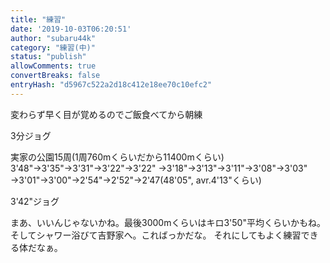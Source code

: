 ```yaml
---
title: "練習"
date: '2019-10-03T06:20:51'
author: "subaru44k"
category: "練習(中)"
status: "publish"
allowComments: true
convertBreaks: false
entryHash: "d5967c522a2d18c412e18ee70c10efc2"
---
```

変わらず早く目が覚めるのでご飯食べてから朝練

3分ジョグ

実家の公園15周(1周760mくらいだから11400mくらい)
3'48"→3'35"→3'31"→3'22"→3'22"
→3'18"→3'13"→3'11"→3'08"→3'03"
→3'01"→3'00"→2'54"→2'52"→2'47(48'05", avr.4'13"くらい)

3'42"ジョグ

まあ、いいんじゃないかね。最後3000mくらいはキロ3'50"平均くらいかもね。
そしてシャワー浴びて吉野家へ。こればっかだな。
それにしてもよく練習できる体だなぁ。
